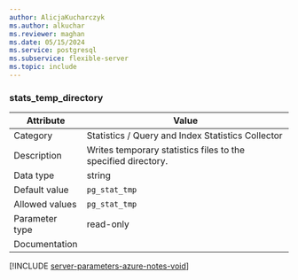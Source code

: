 ```yaml
---
author: AlicjaKucharczyk
ms.author: alkuchar
ms.reviewer: maghan
ms.date: 05/15/2024
ms.service: postgresql
ms.subservice: flexible-server
ms.topic: include
---
```

### stats_temp_directory

| Attribute      | Value                                                      |
|----------------|------------------------------------------------------------|
| Category       | Statistics / Query and Index Statistics Collector |
| Description    | Writes temporary statistics files to the specified directory. |
| Data type      | string    |
| Default value  | `pg_stat_tmp` |
| Allowed values | `pg_stat_tmp`  |
| Parameter type | read-only      |
| Documentation  |               |


[!INCLUDE [server-parameters-azure-notes-void](./server-parameters-azure-notes-void.md)]



